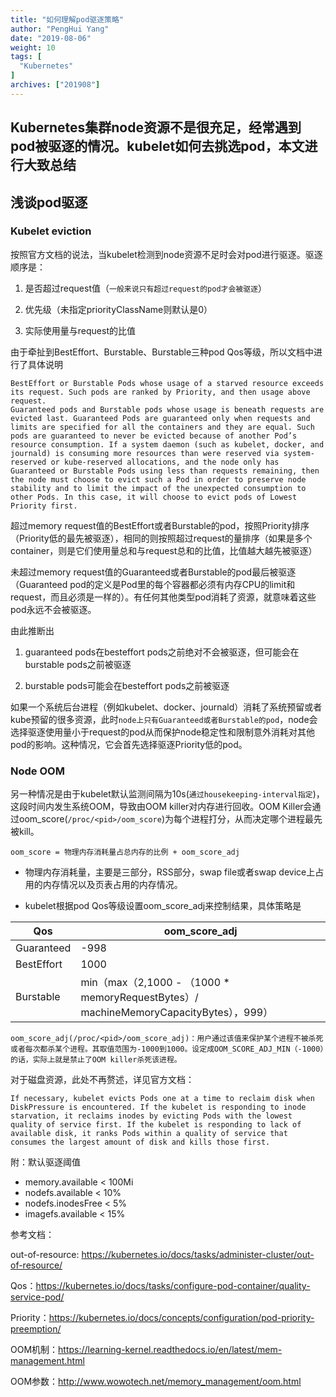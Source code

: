```yaml
---
title: "如何理解pod驱逐策略"
author: "PengHui Yang"
date: "2019-08-06"
weight: 10
tags: [
  "Kubernetes"
]
archives: ["201908"]
---
```

Kubernetes集群node资源不是很充足，经常遇到pod被驱逐的情况。kubelet如何去挑选pod，本文进行大致总结<!--more-->
---

## 浅谈pod驱逐

### Kubelet eviction

按照官方文档的说法，当kubelet检测到node资源不足时会对pod进行驱逐。驱逐顺序是：

1. 是否超过request值（`一般来说只有超过request的pod才会被驱逐`）

2. 优先级（未指定priorityClassName则默认是0）

3. 实际使用量与request的比值

由于牵扯到BestEffort、Burstable、Burstable三种pod Qos等级，所以文档中进行了具体说明

```
BestEffort or Burstable Pods whose usage of a starved resource exceeds its request. Such pods are ranked by Priority, and then usage above request.
Guaranteed pods and Burstable pods whose usage is beneath requests are evicted last. Guaranteed Pods are guaranteed only when requests and limits are specified for all the containers and they are equal. Such pods are guaranteed to never be evicted because of another Pod’s resource consumption. If a system daemon (such as kubelet, docker, and journald) is consuming more resources than were reserved via system-reserved or kube-reserved allocations, and the node only has Guaranteed or Burstable Pods using less than requests remaining, then the node must choose to evict such a Pod in order to preserve node stability and to limit the impact of the unexpected consumption to other Pods. In this case, it will choose to evict pods of Lowest Priority first.
```

超过memory request值的BestEffort或者Burstable的pod，按照Priority排序（Priority低的最先被驱逐），相同的则按照超过request的量排序（如果是多个container，则是它们使用量总和与request总和的比值，比值越大越先被驱逐）

未超过memory request值的Guaranteed或者Burstable的pod最后被驱逐（Guaranteed pod的定义是Pod里的每个容器都必须有内存CPU的limit和request，而且必须是一样的）。有任何其他类型pod消耗了资源，就意味着这些pod永远不会被驱逐。

由此推断出

1. guaranteed pods在besteffort pods之前绝对不会被驱逐，但可能会在burstable pods之前被驱逐

2. burstable pods可能会在besteffort pods之前被驱逐

如果一个系统后台进程（例如kubelet、docker、journald）消耗了系统预留或者kube预留的很多资源，此时`node上只有Guaranteed或者Burstable的pod`，node会选择驱逐使用量小于request的pod从而保护node稳定性和限制意外消耗对其他pod的影响。这种情况，它会首先选择驱逐Priority低的pod。

### Node OOM

另一种情况是由于kubelet默认监测间隔为10s(`通过housekeeping-interval指定`)，这段时间内发生系统OOM，导致由OOM killer对内存进行回收。OOM Killer会通过oom_score(`/proc/<pid>/oom_score`)为每个进程打分，从而决定哪个进程最先被kill。
```
oom_score = 物理内存消耗量占总内存的比例 + oom_score_adj
```

* 物理内存消耗量，主要是三部分，RSS部分，swap file或者swap device上占用的内存情况以及页表占用的内存情况。

* kubelet根据pod Qos等级设置oom_score_adj来控制结果，具体策略是

|Qos	|oom_score_adj|
|------------|--------|
|Guaranteed	|-998|
|BestEffort	|1000|
|Burstable	|min（max（2,1000 - （1000 * memoryRequestBytes）/ machineMemoryCapacityBytes），999）|

`oom_score_adj(/proc/<pid>/oom_score_adj)：用户通过该值来保护某个进程不被杀死或者每次都杀某个进程。其取值范围为-1000到1000。设定成OOM_SCORE_ADJ_MIN（-1000）的话，实际上就是禁止了OOM killer杀死该进程。`

对于磁盘资源，此处不再赘述，详见官方文档：
```
If necessary, kubelet evicts Pods one at a time to reclaim disk when DiskPressure is encountered. If the kubelet is responding to inode starvation, it reclaims inodes by evicting Pods with the lowest quality of service first. If the kubelet is responding to lack of available disk, it ranks Pods within a quality of service that consumes the largest amount of disk and kills those first.
```

附：默认驱逐阈值

* memory.available < 100Mi
* nodefs.available < 10%
* nodefs.inodesFree < 5%
* imagefs.available < 15%


参考文档：

out-of-resource: https://kubernetes.io/docs/tasks/administer-cluster/out-of-resource/

Qos：https://kubernetes.io/docs/tasks/configure-pod-container/quality-service-pod/

Priority：https://kubernetes.io/docs/concepts/configuration/pod-priority-preemption/

OOM机制：https://learning-kernel.readthedocs.io/en/latest/mem-management.html

OOM参数：http://www.wowotech.net/memory_management/oom.html

